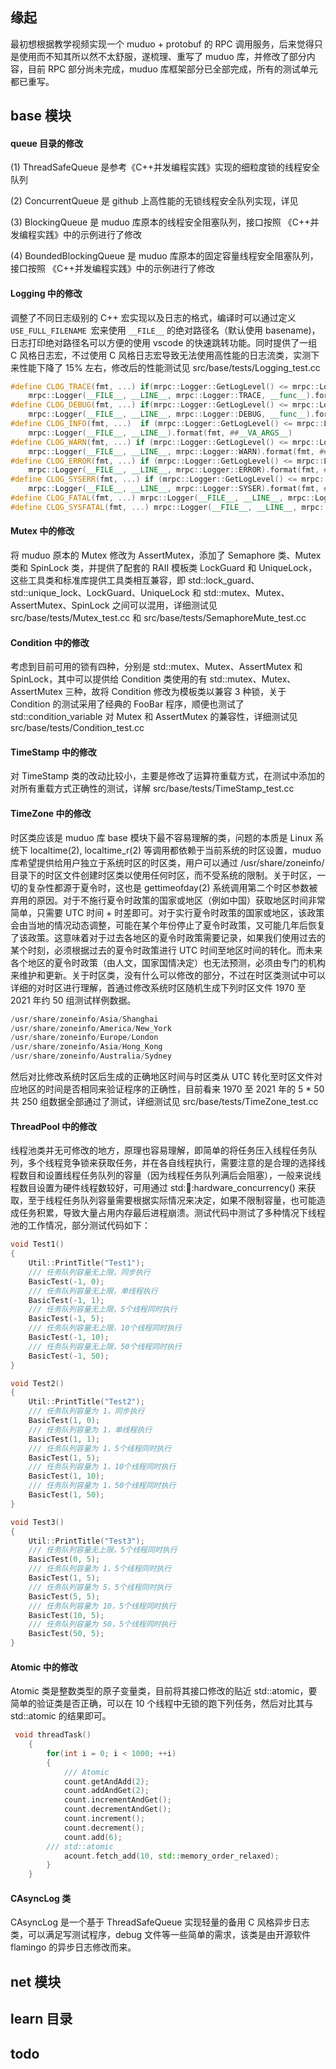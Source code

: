 ## 缘起

最初想根据教学视频实现一个 muduo + protobuf 的 RPC 调用服务，后来觉得只是使用而不知其所以然不太舒服，遂梳理、重写了 muduo 库，并修改了部分内容，目前 RPC 部分尚未完成，muduo 库框架部分已全部完成，所有的测试单元都已重写。

## base 模块

#### queue 目录的修改

(1) ThreadSafeQueue 是参考《C++并发编程实践》实现的细粒度锁的线程安全队列

(2) ConcurrentQueue 是 github 上高性能的无锁线程安全队列实现，详见

(3) BlockingQueue 是 muduo 库原本的线程安全阻塞队列，接口按照 《C++并发编程实践》中的示例进行了修改

(4) BoundedBlockingQueue 是 muduo 库原本的固定容量线程安全阻塞队列，接口按照 《C++并发编程实践》中的示例进行了修改

#### Logging 中的修改

调整了不同日志级别的 C++ 宏实现以及日志的格式，编译时可以通过定义 `USE_FULL_FILENAME `宏来使用 `__FILE__` 的绝对路径名（默认使用 basename)，日志打印绝对路径名可以方便的使用 vscode 的快速跳转功能。同时提供了一组 C 风格日志宏，不过使用 C 风格日志宏导致无法使用高性能的日志流类，实测下来性能下降了 15% 左右，修改后的性能测试见 src/base/tests/Logging_test.cc

```C++
#define CLOG_TRACE(fmt, ...) if(mrpc::Logger::GetLogLevel() <= mrpc::Logger::TRACE) \
    mrpc::Logger(__FILE__, __LINE__, mrpc::Logger::TRACE, __func__).format(fmt, ##__VA_ARGS__)
#define CLOG_DEBUG(fmt, ...) if(mrpc::Logger::GetLogLevel() <= mrpc::Logger::DEBUG) \
    mrpc::Logger(__FILE__, __LINE__, mrpc::Logger::DEBUG, __func__).format(fmt, ##__VA_ARGS__)
#define CLOG_INFO(fmt, ...)  if (mrpc::Logger::GetLogLevel() <= mrpc::Logger::INFO) \
    mrpc::Logger(__FILE__, __LINE__).format(fmt, ##__VA_ARGS__)
#define CLOG_WARN(fmt, ...) if (mrpc::Logger::GetLogLevel() <= mrpc::Logger::WARN) \
    mrpc::Logger(__FILE__, __LINE__, mrpc::Logger::WARN).format(fmt, ##__VA_ARGS__)
#define CLOG_ERROR(fmt, ...) if (mrpc::Logger::GetLogLevel() <= mrpc::Logger::ERROR) \
    mrpc::Logger(__FILE__, __LINE__, mrpc::Logger::ERROR).format(fmt, ##__VA_ARGS__)
#define CLOG_SYSERR(fmt, ...) if (mrpc::Logger::GetLogLevel() <= mrpc::Logger::SYSER) \
    mrpc::Logger(__FILE__, __LINE__, mrpc::Logger::SYSER).format(fmt, ##__VA_ARGS__)
#define CLOG_FATAL(fmt, ...) mrpc::Logger(__FILE__, __LINE__, mrpc::Logger::FATAL).format(fmt, ##__VA_ARGS__)
#define CLOG_SYSFATAL(fmt, ...) mrpc::Logger(__FILE__, __LINE__, mrpc::Logger::SYSFA).format(fmt, ##__VA_ARGS__)
```

#### Mutex 中的修改

将 muduo 原本的 Mutex 修改为 AssertMutex，添加了 Semaphore 类、Mutex 类和 SpinLock 类，并提供了配套的 RAII 模板类 LockGuard 和 UniqueLock，这些工具类和标准库提供工具类相互兼容，即 std::lock_guard、std::unique_lock、LockGuard、UniqueLock 和 std::mutex、Mutex、AssertMutex、SpinLock 之间可以混用，详细测试见 src/base/tests/Mutex_test.cc 和 src/base/tests/SemaphoreMute_test.cc

#### Condition 中的修改

考虑到目前可用的锁有四种，分别是 std::mutex、Mutex、AssertMutex 和 SpinLock，其中可以提供给 Condition 类使用的有 std::mutex、Mutex、AssertMutex 三种，故将 Condition 修改为模板类以兼容 3 种锁，关于 Condition 的测试采用了经典的 FooBar  程序，顺便也测试了 std::condition_variable 对 Mutex 和 AssertMutex 的兼容性，详细测试见 src/base/tests/Condition_test.cc

#### TimeStamp 中的修改

对 TimeStamp 类的改动比较小，主要是修改了运算符重载方式，在测试中添加的对所有重载方式正确性的测试，详解 src/base/tests/TimeStamp_test.cc

#### TimeZone 中的修改

时区类应该是 muduo 库 base 模块下最不容易理解的类，问题的本质是 Linux 系统下 localtime(2), localtime_r(2) 等调用都依赖于当前系统的时区设置，muduo 库希望提供给用户独立于系统时区的时区类，用户可以通过 /usr/share/zoneinfo/ 目录下的时区文件创建时区类以使用任何时区，而不受系统的限制。关于时区，一切的复杂性都源于夏令时，这也是 gettimeofday(2) 系统调用第二个时区参数被弃用的原因。对于不施行夏令时政策的国家或地区（例如中国）获取地区时间非常简单，只需要 UTC 时间 + 时差即可。对于实行夏令时政策的国家或地区，该政策会由当地的情况动态调整，可能在某个年份停止了夏令时政策，又可能几年后恢复了该政策。这意味着对于过去各地区的夏令时政策需要记录，如果我们使用过去的某个时刻，必须根据过去的夏令时政策进行 UTC 时间至地区时间的转化。而未来各个地区的夏令时政策（由人文，国家国情决定）也无法预测，必须由专门的机构来维护和更新。关于时区类，没有什么可以修改的部分，不过在时区类测试中可以详细的对时区进行理解，首通过修改系统时区随机生成下列时区文件 1970 至 2021 年约 50 组测试样例数据。

```c++
/usr/share/zoneinfo/Asia/Shanghai
/usr/share/zoneinfo/America/New_York
/usr/share/zoneinfo/Europe/London
/usr/share/zoneinfo/Asia/Hong_Kong
/usr/share/zoneinfo/Australia/Sydney
```

然后对比修改系统时区后生成的正确地区时间与时区类从 UTC 转化至时区文件对应地区的时间是否相同来验证程序的正确性，目前看来 1970 至 2021 年的 5 * 50 共 250 组数据全部通过了测试，详细测试见 src/base/tests/TimeZone_test.cc

#### ThreadPool 中的修改

线程池类并无可修改的地方，原理也容易理解，即简单的将任务压入线程任务队列，多个线程竞争锁来获取任务，并在各自线程执行，需要注意的是合理的选择线程数目和设置线程任务队列的容量（因为线程任务队列满后会阻塞），一般来说线程数目设置为硬件线程数较好，可用通过 std::thread::hardware_concurrency() 来获取，至于线程任务队列容量需要根据实际情况来决定，如果不限制容量，也可能造成任务积累，导致大量占用内存最后进程崩溃。测试代码中测试了多种情况下线程池的工作情况，部分测试代码如下：

```c++
void Test1()
{
    Util::PrintTitle("Test1");
    /// 任务队列容量无上限，同步执行
    BasicTest(-1, 0);
    /// 任务队列容量无上限，单线程执行
    BasicTest(-1, 1);
    /// 任务队列容量无上限，5个线程同时执行
    BasicTest(-1, 5);
    /// 任务队列容量无上限，10个线程同时执行
    BasicTest(-1, 10);
    /// 任务队列容量无上限，50个线程同时执行
    BasicTest(-1, 50);
}

void Test2()
{
    Util::PrintTitle("Test2");
    /// 任务队列容量为 1，同步执行
    BasicTest(1, 0);
    /// 任务队列容量为 1，单线程执行
    BasicTest(1, 1);
    /// 任务队列容量为 1，5个线程同时执行
    BasicTest(1, 5);
    /// 任务队列容量为 1，10个线程同时执行
    BasicTest(1, 10);
    /// 任务队列容量为 1，50个线程同时执行
    BasicTest(1, 50); 
}

void Test3()
{
    Util::PrintTitle("Test3");
    /// 任务队列容量无上限，5个线程同时执行
    BasicTest(0, 5);
    /// 任务队列容量为 1，5个线程同时执行
    BasicTest(1, 5);
    /// 任务队列容量为 5，5个线程同时执行
    BasicTest(5, 5);
    /// 任务队列容量为 10，5个线程同时执行
    BasicTest(10, 5);
    /// 任务队列容量为 50，5个线程同时执行
    BasicTest(50, 5);
}
```

#### Atomic 中的修改

Atomic 类是整数类型的原子变量类，目前将其接口修改的贴近 std::atomic，要简单的验证类是否正确，可以在 10 个线程中无锁的跑下列任务，然后对比其与 std::atomic 的结果即可。

```c++
 void threadTask()
    {
        for(int i = 0; i < 1000; ++i)
        {
            /// Atomic
            count.getAndAdd(2);
            count.addAndGet(2);
            count.incrementAndGet();
            count.decrementAndGet();
            count.increment();
            count.decrement();
            count.add(6);
	    /// std::atomic
            acount.fetch_add(10, std::memory_order_relaxed);
        }  
    }
```

#### CAsyncLog 类

CAsyncLog 是一个基于 ThreadSafeQueue 实现轻量的备用 C 风格异步日志类，可以满足写测试程序，debug 文件等一些简单的需求，该类是由开源软件 flamingo 的异步日志修改而来。


## net 模块




## **learn 目录**


## todo
